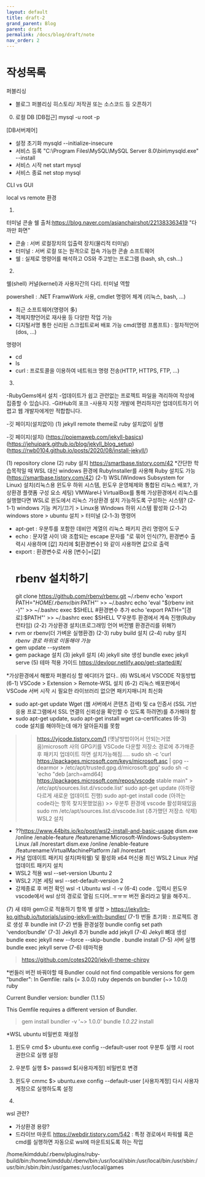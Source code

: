 ```yaml
---
layout: default
title: draft-2
grand_parent: Blog
parent: draft
permalink: /docs/blog/draft/note
nav_order: 2
---
```


작성목록
===========

퍼블리싱 
- 블로그 퍼블리싱 히스토리/ 저작권 또는 소스코드 등 오픈하기

0. 로컬 DB
[DB접근]
mysql -u root -p

[DB서버제어]
- 설정 초기화 mysqld --initialize-insecure
- 서비스 등록 "C:\Program Files\MySQL\MySQL Server 8.0\bin\mysqld.exe" --install
- 서비스 시작 net start mysql
- 서비스 종료 net stop mysql


CLI vs GUI

local vs remote 환경

1.
터미널 콘솔 쉘 출처:https://blog.naver.com/asianchairshot/221383363419
"다 까만 화면"
- 콘솔 : 서버 로컬장치의 입출력 장치(물리적 터미널)
- 터미널 : 서버 로컬 또는 원격으로 접속 가능한 콘솔 소프트웨어
- 쉘 : 실제로 명령어를 해석하고 OS와 주고받는 프로그램 (bash, sh, csh...)

2.
쉘(shell) 
커널(kernel)과 사용자간의 다리. 터미널 역할

powershell : .NET FramwWork 사용, cmdlet 명령어 체계 (리눅스, bash, ...)
- 최근 소프트웨어(명령어 多)
- 객체지향언어로 재사용 등 다양한 작업 가능
- 디지털서명 통한 신리된 스크립트로써 배포 가능
cmd(명령 프롬프트) : 절차적언어 (dos, ...)

명령어
- cd
- ls
- curl : 프로토콜을 이용하여 네트워크 명령 전송(HTTP, HTTPS, FTP, ...)

3.
-RubyGems에서 설치 -업데이트가 쉽고 관련없는 프로젝트 파일을 격리하여 작성에 집중할 수 있습니다.
-GitHub의 포크 -사용자 지정 개발에 편리하지만 업데이트하기 어렵고 웹 개발자에게만 적합합니다.

-깃 페이지(설치없이) 
(1) jekyll remote theme로 ruby 설치없이 실행

-깃 페이지(설치) 
(https://poiemaweb.com/jekyll-basics)
(https://jehuipark.github.io/blog/jekyll_blog_setup)
(https://rwb0104.github.io/posts/2020/08/install-jekyll/)

(1) repository clone
(2) ruby 설치 https://smartbase.tistory.com/42
*간단한 학습목적일 때 WSL 대신 windows 환경에 RubyInstaller를 사용해 Ruby 설치도 가능(https://smartbase.tistory.com/42)
(2-1) WSL(Windows Subsystem for Linux) 설치(리눅스용 윈도우 하위 시스템, 윈도우 운영체제와 통합된 리눅스 배포?, 가상환경 플랫폼 구성 요소 세팅)
VMWare나 VirtualBox를 통해 가상환경에서 리눅스를 실행했다면 WSL로 윈도에서 리눅스 가상환경 설치 가능하도록 구성하는 시스템?
(2-1-1) windows 기능 켜기/끄기 > Linux용 Windows 하위 시스템 활성화
(2-1-2) windows store > ubuntu 설치 > 터미널
(2-1-3) 명령어 
- apt-get : 우분투를 포함한 데비안 계열의 리눅스 패키지 관리 명령어 도구
- echo : 문자열 사이 \와 조합되는 escape 문자를 "로 묶어 인식(??), 환경변수 출력시 사용하며 [값] 자리에 $[환경변수] 와 같이 사용하면 값으로 출력
- export : 환경변수로 사용 [변수]=[값] 
	# rbenv 설치하기 
	git clone https://github.com/rbenv/rbenv.git ~/.rbenv 
	echo 'export PATH="$HOME/.rbenv/bin:$PATH"' >> ~/.bashrc 
	echo 'eval "$(rbenv init -)"' >> ~/.bashrc 
	exec $SHELL
	#환경변수 추가
	echo 'export PATH="[경로]:$PATH"' >> ~/.bashrc 
	exec $SHELL
▽우분투 환경에서 계속 진행(Ruby 런타임)
(2-2) 가상환경 설치(프로그래밍 언어 버전별 환경관리를 위해?) 
- rvm or rbenv(더 가벼운 실행환경)
(2-3) ruby build 설치
(2-4) ruby 설치 *rbenv 경로 하위로 이동해야 가능*
- gem update --system
- gem package 설치
(3) jekyll 설치
(4) jekyll site 생성
bundle exec jekyll serve
(5) 테마 적용 가이드 https://devlopr.netlify.app/get-started/#/

*가상환경에서 해봤자 퍼블리싱 할 에디터가 없다..
(6) WSL에서 VSCODE 작동방법
(6-1) VSCode > Extension > Remote-WSL 설치
(6-2) 리눅스 배포판에서 VSCode 서버 시작 시 필요한 라이브러리 없으면 패키지매니저 최신화
- sudo apt-get update
Wget (웹 서버에서 콘텐츠 검색) 및 ca 인증서 (SSL 기반 응용 프로그램에서 SSL 연결의 신뢰성을 확인할 수 있도록 하려면)를 추가해야 함
- sudo apt-get update, sudo apt-get install wget ca-certificates
(6-3) code 설치를 해야하는데 애가 알아듣지를 못함
>> https://yjcode.tistory.com/1
>> (옛날방법이어서 안되는거였음)microsoft 사의 GPG키를 VSCode 다운할 저장소 경로에 추가해준 후 패키지 업데이트 하면 설치가능해짐.....
sudo sh -c 'curl https://packages.microsoft.com/keys/microsoft.asc | gpg --dearmor > /etc/apt/trusted.gpg.d/microsoft.gpg'
sudo sh -c 'echo "deb [arch=amd64] https://packages.microsoft.com/repos/vscode stable main" > /etc/apt/sources.list.d/vscode.list'
sudo apt-get update (아까랑 다르게 새로운 업데이트 진행)
sudo apt-get install code (아까는 code라는 항목 찾지못했었음) >> 우분투 환경에 vscode 활성화돼있음
sudo rm /etc/apt/sources.list.d/vscode.list (추가했던 저장소 삭제)
>> WSL2 설치
- ??https://www.44bits.io/ko/post/wsl2-install-and-basic-usage
dism.exe /online /enable-feature /featurename:Microsoft-Windows-Subsystem-Linux /all /norestart
dism.exe /online /enable-feature /featurename:VirtualMachinePlatform /all /norestart
- 커널 업데이트 패키지 설치(파워쉘) 및 활성화
x64 머신용 최신 WSL2 Linux 커널 업데이트 패키지 설치
- WSL2 적용
wsl --set-version Ubuntu 2
- WSL2 기본 세팅
wsl --set-default-version 2
- 강제종료 후 버전 확인
wsl -t Ubuntu
wsl -l -v
(6-4) code . 입력시 윈도우 vscode에서 wsl 상의 경로로 열림
드디어..ㅠㅠㅠ 버전 올리라고 말을 해주지..

(7) 새 테마 gem으로 적용하기
항목 별 설명 > https://jekyllrb-ko.github.io/tutorials/using-jekyll-with-bundler/
(7-1) 번들 초기화 : 프로젝트 경로 생성 후 
bundle init
(7-2) 번들 환경설정
bundle config set path 'vendor/bundle'
(7-3) Jekyll 추가
bundle add jekyll
(7-4) Jekyll 뼈대 생성
bundle exec jekyll new --force --skip-bundle .
bundle install
(7-5) 서버 실행
bundle exec jekyll serve
(7-6) 테마적용
> https://github.com/cotes2020/jekyll-theme-chirpy


*번들러 버전 바꿔야할 때
Bundler could not find compatible versions for gem "bundler":
  In Gemfile:
    rails (= 3.0.0) ruby depends on
      bundler (~> 1.0.0) ruby

  Current Bundler version:
    bundler (1.1.5)

This Gemfile requires a different version of Bundler.
> gem install bundler -v '~> 1.0.0'
> bundle _1.0.22_ install


*WSL ubuntu 비밀번호 재설정
1. 윈도우 cmd
	$> ubuntu.exe config --default-user root
	우분투 실행 시 root 권한으로 실행 설정

2. 우분투 실행
	$> passwd $[사용자계정]
	비밀번호 변경

3. 윈도우 cmmc
	$> ubuntu.exe config --default-user [사용자계정]
	다시 사용자 계정으로 실행하도록 설정

4.
wsl 관련?
- 가상환경 용량?
- 드라이브 마운트 https://webdir.tistory.com/542
: 특정 경로에서 파워쉘 혹은 cmd를 실행하면 자동으로 wsl에 마운트되도록 하는 작업




/home/kimddub/.rbenv/plugins/ruby-build/bin:/home/kimddub/.rbenv/bin:/usr/local/sbin:/usr/local/bin:/usr/sbin:/usr/bin:/sbin:/bin:/usr/games:/usr/local/games


